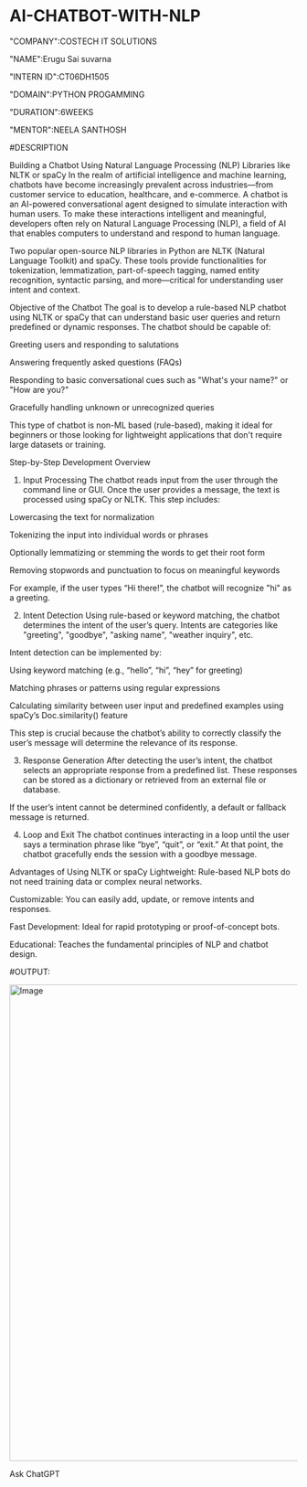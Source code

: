 # AI-CHATBOT-WITH-NLP

"COMPANY":COSTECH IT SOLUTIONS

"NAME":Erugu Sai suvarna

"INTERN ID":CT06DH1505

"DOMAIN":PYTHON PROGAMMING

"DURATION":6WEEKS

"MENTOR":NEELA SANTHOSH

#DESCRIPTION

Building a Chatbot Using Natural Language Processing (NLP) Libraries like NLTK or spaCy
In the realm of artificial intelligence and machine learning, chatbots have become increasingly prevalent across industries—from customer service to education, healthcare, and e-commerce. A chatbot is an AI-powered conversational agent designed to simulate interaction with human users. To make these interactions intelligent and meaningful, developers often rely on Natural Language Processing (NLP), a field of AI that enables computers to understand and respond to human language.

Two popular open-source NLP libraries in Python are NLTK (Natural Language Toolkit) and spaCy. These tools provide functionalities for tokenization, lemmatization, part-of-speech tagging, named entity recognition, syntactic parsing, and more—critical for understanding user intent and context.

Objective of the Chatbot
The goal is to develop a rule-based NLP chatbot using NLTK or spaCy that can understand basic user queries and return predefined or dynamic responses. The chatbot should be capable of:

Greeting users and responding to salutations

Answering frequently asked questions (FAQs)

Responding to basic conversational cues such as "What's your name?" or "How are you?"

Gracefully handling unknown or unrecognized queries

This type of chatbot is non-ML based (rule-based), making it ideal for beginners or those looking for lightweight applications that don't require large datasets or training.

Step-by-Step Development Overview
1. Input Processing
The chatbot reads input from the user through the command line or GUI. Once the user provides a message, the text is processed using spaCy or NLTK. This step includes:

Lowercasing the text for normalization

Tokenizing the input into individual words or phrases

Optionally lemmatizing or stemming the words to get their root form

Removing stopwords and punctuation to focus on meaningful keywords

For example, if the user types “Hi there!”, the chatbot will recognize "hi" as a greeting.

2. Intent Detection
Using rule-based or keyword matching, the chatbot determines the intent of the user’s query. Intents are categories like "greeting", "goodbye", "asking name", "weather inquiry", etc.

Intent detection can be implemented by:

Using keyword matching (e.g., “hello”, “hi”, “hey” for greeting)

Matching phrases or patterns using regular expressions

Calculating similarity between user input and predefined examples using spaCy’s Doc.similarity() feature

This step is crucial because the chatbot’s ability to correctly classify the user’s message will determine the relevance of its response.

3. Response Generation
After detecting the user’s intent, the chatbot selects an appropriate response from a predefined list. These responses can be stored as a dictionary or retrieved from an external file or database.

If the user’s intent cannot be determined confidently, a default or fallback message is returned.

4. Loop and Exit
The chatbot continues interacting in a loop until the user says a termination phrase like “bye”, “quit”, or “exit.” At that point, the chatbot gracefully ends the session with a goodbye message.

Advantages of Using NLTK or spaCy
Lightweight: Rule-based NLP bots do not need training data or complex neural networks.

Customizable: You can easily add, update, or remove intents and responses.

Fast Development: Ideal for rapid prototyping or proof-of-concept bots.

Educational: Teaches the fundamental principles of NLP and chatbot design.

#OUTPUT:

<img width="967" height="834" alt="Image" src="https://github.com/user-attachments/assets/b57822ce-8376-4809-9771-c91c22b7ce77" />









Ask ChatGPT

